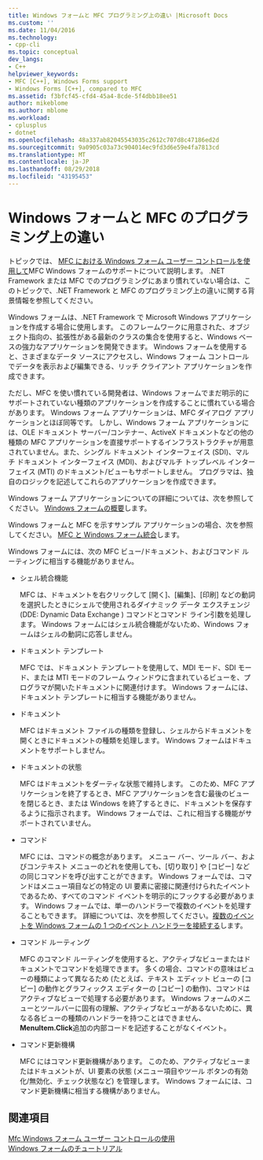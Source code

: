 ```yaml
---
title: Windows フォームと MFC プログラミング上の違い |Microsoft Docs
ms.custom: ''
ms.date: 11/04/2016
ms.technology:
- cpp-cli
ms.topic: conceptual
dev_langs:
- C++
helpviewer_keywords:
- MFC [C++], Windows Forms support
- Windows Forms [C++], compared to MFC
ms.assetid: f3bfcf45-cfd4-45a4-8cde-5f4dbb18ee51
author: mikeblome
ms.author: mblome
ms.workload:
- cplusplus
- dotnet
ms.openlocfilehash: 48a337ab82045543035c2612c707d8c47186ed2d
ms.sourcegitcommit: 9a0905c03a73c904014ec9fd3d6e59e4fa7813cd
ms.translationtype: MT
ms.contentlocale: ja-JP
ms.lasthandoff: 08/29/2018
ms.locfileid: "43195453"
---
```

# <a name="windows-formsmfc-programming-differences"></a>Windows フォームと MFC のプログラミング上の違い
トピックでは、 [MFC における Windows フォーム ユーザー コントロールを使用して](../dotnet/using-a-windows-form-user-control-in-mfc.md)MFC Windows フォームのサポートについて説明します。 .NET Framework または MFC でのプログラミングにあまり慣れていない場合は、このトピックで、.NET Framework と MFC のプログラミング上の違いに関する背景情報を参照してください。  
  
 Windows フォームは、.NET Framework で Microsoft Windows アプリケーションを作成する場合に使用します。 このフレームワークに用意された、オブジェクト指向の、拡張性がある最新のクラスの集合を使用すると、Windows ベースの強力なアプリケーションを開発できます。 Windows フォームを使用すると、さまざまなデータ ソースにアクセスし、Windows フォーム コントロールでデータを表示および編集できる、リッチ クライアント アプリケーションを作成できます。  
  
 ただし、MFC を使い慣れている開発者は、Windows フォームでまだ明示的にサポートされていない種類のアプリケーションを作成することに慣れている場合があります。 Windows フォーム アプリケーションは、MFC ダイアログ アプリケーションとほぼ同等です。 しかし、Windows フォーム アプリケーションには、OLE ドキュメント サーバー/コンテナー、ActiveX ドキュメントなどの他の種類の MFC アプリケーションを直接サポートするインフラストラクチャが用意されていません。また、シングル ドキュメント インターフェイス (SDI)、マルチ ドキュメント インターフェイス (MDI)、およびマルチ トップレベル インターフェイス (MTI) のドキュメント/ビューもサポートしません。 プログラマは、独自のロジックを記述してこれらのアプリケーションを作成できます。  
  
 Windows フォーム アプリケーションについての詳細については、次を参照してください。 [Windows フォームの概要](/dotnet/framework/winforms/windows-forms-overview)します。  
  
 Windows フォームと MFC を示すサンプル アプリケーションの場合、次を参照してください。 [MFC と Windows フォーム統合](http://www.microsoft.com/downloads/details.aspx?FamilyID=987021bc-e575-4fe3-baa9-15aa50b0f599&displaylang=en)します。  
  
 Windows フォームには、次の MFC ビュー/ドキュメント、およびコマンド ルーティングに相当する機能がありません。  
  
-   シェル統合機能  
  
     MFC は、ドキュメントを右クリックして [開く]、[編集]、[印刷] などの動詞を選択したときにシェルで使用されるダイナミック データ エクスチェンジ (DDE: Dynamic Data Exchange ) コマンドとコマンド ライン引数を処理します。 Windows フォームにはシェル統合機能がないため、Windows フォームはシェルの動詞に応答しません。  
  
-   ドキュメント テンプレート  
  
     MFC では、ドキュメント テンプレートを使用して、MDI モード、SDI モード、または MTI モードのフレーム ウィンドウに含まれているビューを、プログラマが開いたドキュメントに関連付けます。 Windows フォームには、ドキュメント テンプレートに相当する機能がありません。  
  
-   ドキュメント  
  
     MFC はドキュメント ファイルの種類を登録し、シェルからドキュメントを開くときにドキュメントの種類を処理します。 Windows フォームはドキュメントをサポートしません。  
  
-   ドキュメントの状態  
  
     MFC はドキュメントをダーティな状態で維持します。 このため、MFC アプリケーションを終了するとき、MFC アプリケーションを含む最後のビューを閉じるとき、または Windows を終了するときに、ドキュメントを保存するように指示されます。 Windows フォームでは、これに相当する機能がサポートされていません。  
  
-   コマンド  
  
     MFC には、コマンドの概念があります。 メニュー バー、ツール バー、およびコンテキスト メニューのどれを使用しても、[切り取り] や [コピー] などの同じコマンドを呼び出すことができます。 Windows フォームでは、コマンドはメニュー項目などの特定の UI 要素に密接に関連付けられたイベントであるため、すべてのコマンド イベントを明示的にフックする必要があります。 Windows フォームでは、単一のハンドラーで複数のイベントを処理することもできます。 詳細については、次を参照してください。[複数のイベントを Windows フォームの 1 つのイベント ハンドラーを接続する](/dotnet/framework/winforms/how-to-connect-multiple-events-to-a-single-event-handler-in-windows-forms)します。  
  
-   コマンド ルーティング  
  
     MFC のコマンド ルーティングを使用すると、アクティブなビューまたはドキュメントでコマンドを処理できます。 多くの場合、コマンドの意味はビューの種類によって異なるため (たとえば、テキスト エディット ビューの [コピー] の動作とグラフィックス エディターの [コピー] の動作)、コマンドはアクティブなビューで処理する必要があります。 Windows フォームのメニューとツールバーに固有の理解、アクティブなビューがあるないために、異なる各ビューの種類のハンドラーを持つことはできません、 **MenuItem.Click**追加の内部コードを記述することがなくイベント。  
  
-   コマンド更新機構  
  
     MFC にはコマンド更新機構があります。 このため、アクティブなビューまたはドキュメントが、UI 要素の状態 (メニュー項目やツール ボタンの有効化/無効化、チェック状態など) を管理します。 Windows フォームには、コマンド更新機構に相当する機構がありません。  
  
## <a name="see-also"></a>関連項目  
 [Mfc Windows フォーム ユーザー コントロールの使用](../dotnet/using-a-windows-form-user-control-in-mfc.md)   
 [Windows フォームのチュートリアル](https://msdn.microsoft.com/fd44d13d-4733-416f-aefc-32592e59e5d9)